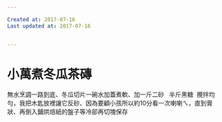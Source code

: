 ```yaml
---

Created at: 2017-07-16
Last updated at: 2017-07-16


---
```


# 小萬煮冬瓜茶磚


無水烹調一路到底、冬瓜切片一碗水加蓋煮軟、加一斤二砂   半斤黑糖  攪拌均勻，我把木匙放裡讓它反砂、因為要顧小孩所以約10分看一次喇喇ㄟ，直到膏狀、再倒入鋪烘焙紙的盤子等冷卻再切塊保存

